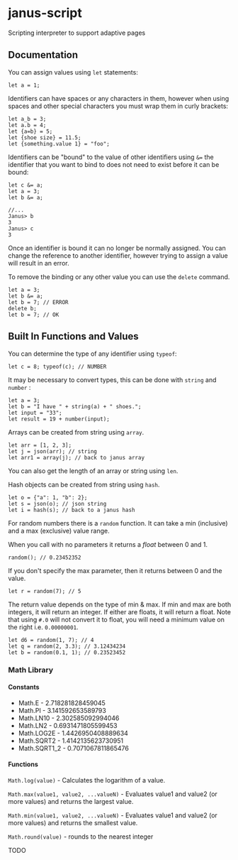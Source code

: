 # janus-script

Scripting interpreter to support adaptive pages

## Documentation

You can assign values using `let` statements:

```
let a = 1;
```

Identifiers can have spaces or any characters in them, however when using spaces and other special characters you must wrap them in curly brackets:

```
let a_b = 3;
let a.b = 4;
let {a=b} = 5;
let {shoe size} = 11.5;
let {something.value 1} = "foo";
```

Identifiers can be "bound" to the value of other identifiers using `&=` the identifier that you want to bind to does not need to exist before it can be bound:

```
let c &= a;
let a = 3;
let b &= a;

//...
Janus> b
3
Janus> c
3
```

Once an identifier is bound it can no longer be normally assigned. You can change the reference to another identifier, however trying to assign a value will result in an error.

To remove the binding or any other value you can use the `delete` command.

```
let a = 3;
let b &= a;
let b = 7; // ERROR
delete b;
let b = 7; // OK
```

## Built In Functions and Values

You can determine the type of any identifier using `typeof`:

``` let c = 8; typeof(c); // NUMBER ```

It may be necessary to convert types, this can be done with `string` and `number` :

```
let a = 3;
let b = "I have " + string(a) + " shoes.";
let input = "33";
let result = 19 + number(input);
```

Arrays can be created from string using `array`.

```
let arr = [1, 2, 3];
let j = json(arr); // string
let arr1 = array(j); // back to janus array
```

You can also get the length of an array or string using `len`.

Hash objects can be created from string using `hash`.

```
let o = {"a": 1, "b": 2};
let s = json(o); // json string
let i = hash(s); // back to a janus hash
```

For random numbers there is a `random` function. It can take a min (inclusive) and a max (exclusive) value range.

When you call with no parameters it returns a *float* between 0 and 1.

```
random(); // 0.23452352
```

If you don't specify the max parameter, then it returns between 0 and the value.

```
let r = random(7); // 5
```

The return value depends on the type of min & max. If min and max are both integers, it will return an integer. If either are floats, it will return a float. Note that using `#.0` will not convert it to float, you will need a minimum value on the right i.e. `0.00000001`.

```
let d6 = random(1, 7); // 4
let q = random(2, 3.3); // 3.12434234
let b = random(0.1, 1); // 0.23523452
```

### Math Library

#### Constants

* Math.E - 2.718281828459045
* Math.PI - 3.141592653589793
* Math.LN10 - 2.302585092994046
* Math.LN2 - 0.6931471805599453
* Math.LOG2E - 1.4426950408889634
* Math.SQRT2 - 1.4142135623730951
* Math.SQRT1_2 - 0.7071067811865476

#### Functions

`Math.log(value)` - Calculates the logarithm of a value.

`Math.max(value1, value2, ...valueN)` - Evaluates value1 and value2 (or more values) and returns the largest value.

`Math.min(value1, value2, ...valueN)` - Evaluates value1 and value2 (or more values) and returns the smallest value.

`Math.round(value)` - rounds to the nearest integer


TODO